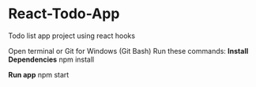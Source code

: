 # React-Todo-App
Todo list app project using react hooks

Open terminal or Git for Windows (Git Bash) Run these commands:
**Install Dependencies**
npm install

**Run app**
npm start
